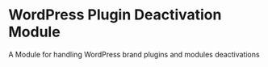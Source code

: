 # WordPress Plugin Deactivation Module
A Module for handling WordPress brand plugins and modules deactivations